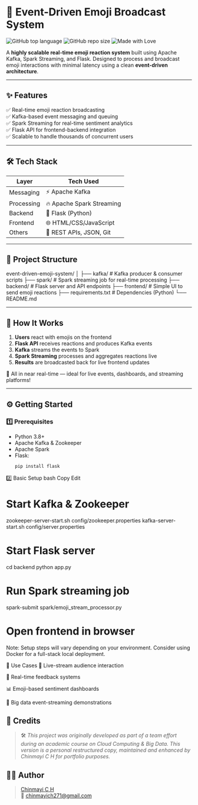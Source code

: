 # 🚀 Event-Driven Emoji Broadcast System

![GitHub top language](https://img.shields.io/github/languages/top/Chinmayi-ch/event-driven-emoji-system?color=blue)
![GitHub repo size](https://img.shields.io/github/repo-size/Chinmayi-ch/event-driven-emoji-system?color=green)
![Made with Love](https://img.shields.io/badge/Made%20with-❤️-red)

A **highly scalable real-time emoji reaction system** built using Apache Kafka, Spark Streaming, and Flask. Designed to process and broadcast emoji interactions with minimal latency using a clean **event-driven architecture**.

---

## ✨ Features

✅ Real-time emoji reaction broadcasting  
✅ Kafka-based event messaging and queuing  
✅ Spark Streaming for real-time sentiment analytics  
✅ Flask API for frontend-backend integration  
✅ Scalable to handle thousands of concurrent users  

---

## 🛠️ Tech Stack

| Layer        | Tech Used                       |
|-------------|----------------------------------|
| Messaging   | ⚡ Apache Kafka                  |
| Processing  | 🔥 Apache Spark Streaming        |
| Backend     | 🐍 Flask (Python)                |
| Frontend    | 🌐 HTML/CSS/JavaScript           |
| Others      | 🧰 REST APIs, JSON, Git           |

---

## 📁 Project Structure
event-driven-emoji-system/
│
├── kafka/ # Kafka producer & consumer scripts
├── spark/ # Spark streaming job for real-time processing
├── backend/ # Flask server and API endpoints
├── frontend/ # Simple UI to send emoji reactions
├── requirements.txt # Dependencies (Python)
└── README.md


---

## 🧪 How It Works

1. **Users** react with emojis on the frontend  
2. **Flask API** receives reactions and produces Kafka events  
3. **Kafka** streams the events to Spark  
4. **Spark Streaming** processes and aggregates reactions live  
5. **Results** are broadcasted back for live frontend updates  

📌 All in near real-time — ideal for live events, dashboards, and streaming platforms!

---

## ⚙️ Getting Started

### 1️⃣ Prerequisites
- Python 3.8+
- Apache Kafka & Zookeeper
- Apache Spark
- Flask:  
  ```bash
  pip install flask

2️⃣ Basic Setup
bash
Copy
Edit
# Start Kafka & Zookeeper
zookeeper-server-start.sh config/zookeeper.properties
kafka-server-start.sh config/server.properties

# Start Flask server
cd backend
python app.py

# Run Spark streaming job
spark-submit spark/emoji_stream_processor.py

# Open frontend in browser
Note: Setup steps will vary depending on your environment. Consider using Docker for a full-stack local deployment.

🧠 Use Cases
🎥 Live-stream audience interaction

🧪 Real-time feedback systems

📊 Emoji-based sentiment dashboards

🧠 Big data event-streaming demonstrations

## 🤝 Credits  
> 🛠️ *This project was originally developed as part of a team effort during an academic course on Cloud Computing & Big Data. This version is a personal restructured copy, maintained and enhanced by Chinmayi C H for portfolio purposes.*

## 👩‍💻 Author  
> [Chinmayi C H](https://github.com/Chinmayi-ch)  
> 📧 chinmayich271@gmail.com

